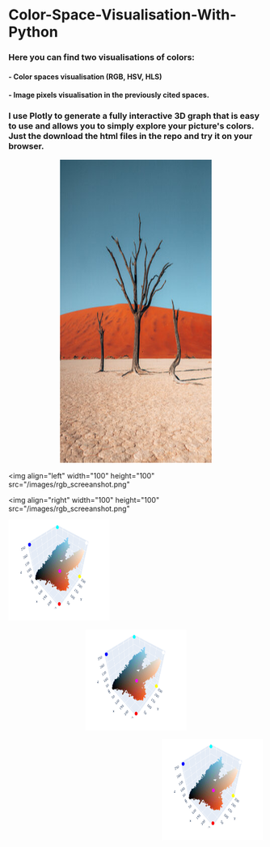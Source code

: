 # Color-Space-Visualisation-With-Python

### Here you can find two visualisations of colors:
#### - Color spaces visualisation (RGB, HSV, HLS)
#### - Image pixels visualisation in the previously cited spaces. 

### I use Plotly to generate a fully interactive 3D graph that is easy to use and allows you to simply explore your picture's colors. Just the download the html files in the repo and try it on your browser.

<p align="center">
  <img 
    width="300"
    height="600"
    src="/images/Namibia3.png"
  >
</p>

<img 
  align="left"
  width="100"
  height="100"
  src="/images/rgb_screeanshot.png"
>
<img 
  align="right"
  width="100"
  height="100"
  src="/images/rgb_screeanshot.png"
>



<p align="left">
  <img 
    width="200"
    height="200"
    src=/images/rgb_screeanshot.png"
  >
</p>

                                    
<p align="center">
  <img 
    width="200"
    height="200"
    src=/images/rgb_screeanshot.png"
  >
</p>


<p align="right">
  <img 
    width="200"
    height="200"
    src=/images/rgb_screeanshot.png"
  >
</p>


